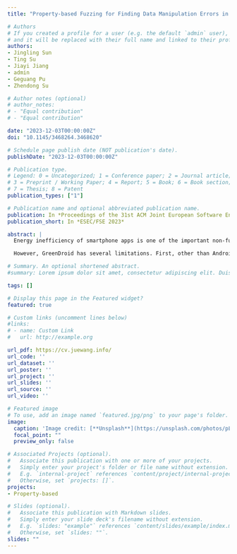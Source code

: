 ```yaml
---
title: "Property-based Fuzzing for Finding Data Manipulation Errors in Android Apps"

# Authors
# If you created a profile for a user (e.g. the default `admin` user), write the username (folder name) here 
# and it will be replaced with their full name and linked to their profile.
authors:
- Jingling Sun
- Ting Su
- Jiayi Jiang
- admin
- Geguang Pu
- Zhendong Su

# Author notes (optional)
# author_notes:
# - "Equal contribution"
# - "Equal contribution"

date: "2023-12-03T00:00:00Z"
doi: "10.1145/3468264.3468620"

# Schedule page publish date (NOT publication's date).
publishDate: "2023-12-03T00:00:00Z"

# Publication type.
# Legend: 0 = Uncategorized; 1 = Conference paper; 2 = Journal article;
# 3 = Preprint / Working Paper; 4 = Report; 5 = Book; 6 = Book section;
# 7 = Thesis; 8 = Patent
publication_types: ["1"]

# Publication name and optional abbreviated publication name.
publication: In *Proceedings of the 31st ACM Joint European Software Engineering Conference and Symposium on the Foundations of Software Engineering*
publication_short: In *ESEC/FSE 2023*

abstract: |
  Energy inefficiency of smartphone apps is one of the important non-functional issues. It is common, but difficult to diagnose, and often involves sensor usage. GreenDroid provides a novel approach to systematically diagnose energy inefficiency problems in smartphone apps running on Android platforms. It derives an application execution model (AEM) from Android framework and leverages it to realistically simulate an application's runtime behaviors. It also automatically analyzes an application's sensory data utilization, monitors sensor listener and wake lock usage, and reports actionable information to developers.

  However, GreenDroid has several limitations. First, other than Android 2.3, it does not support other newer versions of Android. Second, GreenDroid doesn't provide an actionable and reusable state machine based on AEM. Third, its implementation and report generation need optimization. This work focuses on extending GreenDroid's functionality of diagnosing energy inefficiency problems in Android apps. We re-implement GreenDroid on the newest version of Java Pathfinder(JPF), update and optimize the execution simulation process as well as library modeling. Besides, this work adds support to new Android features such as Fragment, and abstracts a separate and reusable state machine out of AEM. With our evaluation, we demonstrate that the extended GreenDroid (E-GreenDroid) can analyze those apps with new Android features while being the same effective as the original version.

# Summary. An optional shortened abstract.
#summary: Lorem ipsum dolor sit amet, consectetur adipiscing elit. Duis posuere tellus ac convallis placerat. Proin tincidunt magna sed ex sollicitudin condimentum.

tags: []

# Display this page in the Featured widget?
featured: true

# Custom links (uncomment lines below)
#links:
# - name: Custom Link
#   url: http://example.org

url_pdf: https://cv.juewang.info/
url_code: ''
url_dataset: ''
url_poster: ''
url_project: ''
url_slides: ''
url_source: ''
url_video: ''

# Featured image
# To use, add an image named `featured.jpg/png` to your page's folder. 
image:
  caption: 'Image credit: [**Unsplash**](https://unsplash.com/photos/pLCdAaMFLTE)'
  focal_point: ""
  preview_only: false

# Associated Projects (optional).
#   Associate this publication with one or more of your projects.
#   Simply enter your project's folder or file name without extension.
#   E.g. `internal-project` references `content/project/internal-project/index.md`.
#   Otherwise, set `projects: []`.
projects:
- Property-based

# Slides (optional).
#   Associate this publication with Markdown slides.
#   Simply enter your slide deck's filename without extension.
#   E.g. `slides: "example"` references `content/slides/example/index.md`.
#   Otherwise, set `slides: ""`.
slides: ""
---
```


